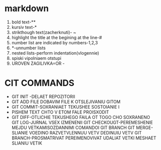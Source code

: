 # markdown
1. bold text-**
2. kursiv text-*
3. strikthough text(zacherknuti)- ~
4. highlight the title at the begining at the line-#
 5. number list are indicated by numbers-1,2,3
6. *-unnumber lists
7. nested lists-perform indentation(vlogennie)
8.  spiski vipolniaem otstupi
9. UROVEN ZAGILIVKA=OR -


# CIT COMMANDS
 * GIT INIT -DELAET REPOZITORII
 * GIT ADD FILE  DOBAVIM FILE K OTSLEJIVANIU GITOM
* GIT COMMIT-SOXRANIAET TEKUSHEE SOSTOIANIE I 
*  PISHEM TEXT CHTO V ETOM FALE PROISXODIT
* GIT DIFF-OTLICHIE TEKUSHEGO FAILA OT TOGO CHO SOXRANENO
GIT LOG-JURNAL VSEX IZMENENII
GIT CHECKOUGT-PEREMESHENIE MEJDU VETKAMISOZDANNIMI COMANDOI GIT BRANCH
GIT MERGE-SLIANIE VOEDINO RAZVETVLENNUU VETV DEDINUIU VETV
GIT BRANCH-PROSMATRIVAT PEREIMENOVIVAT UDALIAT VETKI MESHAET SLIANIU VETIK